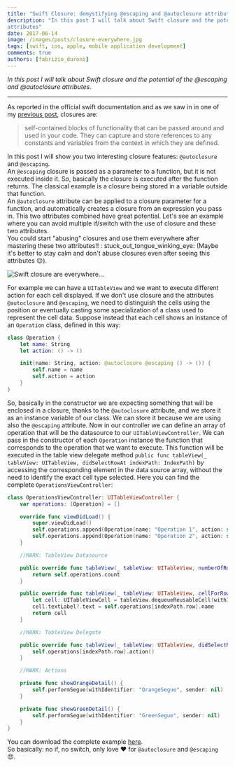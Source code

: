 ```yaml
---
title: "Swift Closure: demystifying @escaping and @autoclosure attributes"
description: "In this post I will talk about Swift closure and the potential of the @escaping and @autoclosure
attributes"
date: 2017-06-14
image: /images/posts/closure-everywhere.jpg
tags: [swift, ios, apple, mobile application development]
comments: true
authors: [fabrizio_duroni]
---
```


*In this post I will talk about Swift closure and the potential of the @escaping and @autoclosure attributes.*

---

As reported in the official swift documentation and as we saw in in one of
my [previous post](/2017/06/02/swift-closure-syntax/ "previous post closures"), closures are:

> self-contained blocks of functionality that can be passed around and used in your code. They can capture and store references to any constants and variables from the context in which they are defined.

In this post I will show you two interesting closure features: `@autoclosure` and `@escaping`.  
An `@escaping` closure is passed as a parameter to a function, but it is not executed inside it. So, basically the
closure is executed after the function returns. The classical example is a closure being stored in a variable outside
that function.  
An `@autoclosure` attribute can be applied to a closure parameter for a function, and automatically creates a closure
from an expression you pass in. This two attributes combined have great potential. Let's see an example where you can
avoid multiple if/switch with the use of closure and these two attributes.  
You could start "abusing" closures and use them everywhere after mastering these two attributes!! :
stuck_out_tongue_winking_eye: (Maybe it's better to stay calm and don't abuse closures even after seeing this
attributes :relieved:).

![Swift closure are everywhere...](../images/posts/closure-everywhere.jpg)

For example we can have a `UITableView` and we want to execute different action for each cell displayed. If we don't use
closure and the attributes `@autoclosure` and `@escaping`, we need to distinguish the cells using the position or
eventually casting some specialization of a class used to represent the cell data. Suppose instead that each cell shows
an instance of an `Operation` class, defined in this way:

```swift
class Operation {
    let name: String
    let action: () -> ()

    init(name: String, action: @autoclosure @escaping () -> ()) {
        self.name = name
        self.action = action
    }
}
```

So, basically in the constructor we are expecting something that will be enclosed in a closure, thanks to
the `@autoclosure` attribute, and we store it as an instance variable of our class. We can store it because we are using
also the `@escaping` attribute. Now in our controller we can define an array of operation that will be the datasource to
our `UITableViewController`. We can pass in the constructor of each `Operation` instance the function that corresponds
to the operation that we want to execute. This function will be executed in the table view delegate
method `public func tableView(_ tableView: UITableView, didSelectRowAt indexPath: IndexPath)` by accessing the
corresponding element in the data source array, without the need to identify the exact cell type selected. Here you can
find the complete `OperationsViewController`:

```swift
class OperationsViewController: UITableViewController {
    var operations: [Operation] = []

    override func viewDidLoad() {
        super.viewDidLoad()
        self.operations.append(Operation(name: "Operation 1", action: self.showOrangeDetail()))
        self.operations.append(Operation(name: "Operation 2", action: self.showGreenDetail()))
    }

    //MARK: TableView Datasource

    public override func tableView(_ tableView: UITableView, numberOfRowsInSection section: Int) -> Int {
        return self.operations.count
    }

    public override func tableView(_ tableView: UITableView, cellForRowAt indexPath: IndexPath) -> UITableViewCell {
        let cell: UITableViewCell = tableView.dequeueReusableCell(withIdentifier: "OperationCell")!
        cell.textLabel?.text = self.operations[indexPath.row].name
        return cell
    }

    //MARK: TableView Delegate

    public override func tableView(_ tableView: UITableView, didSelectRowAt indexPath: IndexPath) {
        self.operations[indexPath.row].action()
    }

    //MARK: Actions

    private func showOrangeDetail() {
        self.performSegue(withIdentifier: "OrangeSegue", sender: nil)
    }

    private func showGreenDetail() {
        self.performSegue(withIdentifier: "GreenSegue", sender: nil)
    }
}
```

You can download the complete example [here](https://github.com/chicio/Autoclosure-and-Escaping "autoclosure example link").  
So basically: no if, no switch, only love :heart: for `@autoclosure` and `@escaping` :heart_eyes:.
